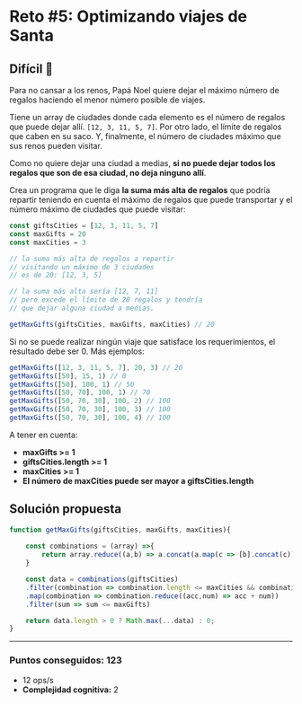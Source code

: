 # Reto #5: Optimizando viajes de Santa

## Difícil 🔴


Para no cansar a los renos, Papá Noel quiere dejar el máximo número de regalos haciendo el menor número posible de viajes.

Tiene un array de ciudades donde cada elemento es el número de regalos que puede dejar allí. `[12, 3, 11, 5, 7]`. Por otro lado, el límite de regalos que caben en su saco. Y, finalmente, el número de ciudades máximo que sus renos pueden visitar.

Como no quiere dejar una ciudad a medias, **si no puede dejar todos los regalos que son de esa ciudad, no deja ninguno allí**.

Crea un programa que le diga **la suma más alta de regalos** que podría repartir teniendo en cuenta el máximo de regalos que puede transportar y el número máximo de ciudades que puede visitar:

```javascript
const giftsCities = [12, 3, 11, 5, 7]
const maxGifts = 20
const maxCities = 3

// la suma más alta de regalos a repartir
// visitando un máximo de 3 ciudades
// es de 20: [12, 3, 5]

// la suma más alta sería [12, 7, 11]
// pero excede el límite de 20 regalos y tendría
// que dejar alguna ciudad a medias.

getMaxGifts(giftsCities, maxGifts, maxCities) // 20
```

Si no se puede realizar ningún viaje que satisface los requerimientos, el resultado debe ser 0. Más ejemplos:

```javascript
getMaxGifts([12, 3, 11, 5, 7], 20, 3) // 20
getMaxGifts([50], 15, 1) // 0
getMaxGifts([50], 100, 1) // 50
getMaxGifts([50, 70], 100, 1) // 70
getMaxGifts([50, 70, 30], 100, 2) // 100
getMaxGifts([50, 70, 30], 100, 3) // 100
getMaxGifts([50, 70, 30], 100, 4) // 100
```

A tener en cuenta:

* **maxGifts >= 1**
* **giftsCities.length >= 1**
* **maxCities >= 1**
* **El número de maxCities puede ser mayor a giftsCities.length**

## Solución propuesta

```javascript
function getMaxGifts(giftsCities, maxGifts, maxCities){
    
    const combinations = (array) =>{
        return array.reduce((a,b) => a.concat(a.map(c => [b].concat(c))),[[]])
    }

    const data = combinations(giftsCities)
    .filter(combination => combination.length <= maxCities && combination.length > 0)
    .map(combination => combination.reduce((acc,num) => acc + num))
    .filter(sum => sum <= maxGifts)

    return data.length > 0 ? Math.max(...data) : 0;
}
```

---

### Puntos conseguidos: 123

* 12 ops/s
* **Complejidad cognitiva:** 2


